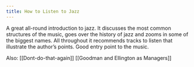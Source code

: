 ```yaml
---
title: How to Listen to Jazz
---
```


A great all-round introduction to jazz. It discusses the most common structures of the music, goes over the history of jazz and zooms in some of the biggest names. All throughout it recommends tracks to listen that illustrate the author’s points. Good entry point to the music.

Also:
[[Dont-do-that-again]] 
[[Goodman and Ellington as Managers]]
